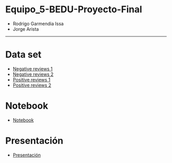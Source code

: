 # Equipo_5-BEDU-Proyecto-Final

* Rodrigo Garmendia Issa
* Jorge Arista

-----------------------------------------

# Data set

* [Negative reviews 1](https://raw.githubusercontent.com/ruderikissa/BEDU/main/neg_rev1)
* [Negative reviews 2](https://raw.githubusercontent.com/ruderikissa/BEDU/main/neg_rev2)
* [Positive reviews 1](https://raw.githubusercontent.com/ruderikissa/BEDU/main/pos_rev1)
* [Positive reviews 2](https://raw.githubusercontent.com/ruderikissa/BEDU/main/pos_rev2)


# Notebook

* [Notebook](https://github.com/ruderikissa/Equipo_5-BEDU-Proyecto-Final/blob/4b44c02d2b43fa012cec2ad1c890c78ddcdf4fa7/Proyecto_equipo_5.ipynb)


# Presentación

* [Presentación](https://github.com/ruderikissa/Equipo_5-BEDU-Proyecto-Final/blob/a873c3df3df54cffec5cf7d6195ec8f3afa1e49c/Proyecto.pdf)
